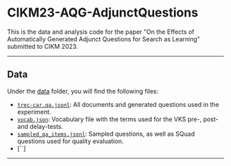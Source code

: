 # CIKM23-AQG-AdjunctQuestions

This is the data and analysis code for the paper "On the Effects of Automatically Generated Adjunct Questions for
Search as Learning" submitted to CIKM 2023.

---
## Data

Under the [data](data/) folder, you will find the following files:

- [`trec-car.qa.jsonl`](data/trec-car.qa.jsonl): All documents and generated questions used in the experiment.
- [`vocab.json`](data/vocab.json): Vocabulary file with the terms used for the VKS pre-, post- and delay-tests.
- [`sampled_qa_items.jsonl`](data/sampled_qa_items.jsonl): Sampled questions, as well as SQuad questions used for quality evaluation.
- [``]


---
